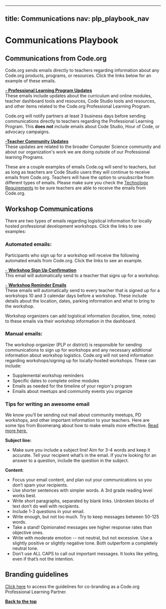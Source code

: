 
---
title: Communications
nav: plp_playbook_nav
---

# Communications Playbook

## Communications from Code.org
Code.org sends emails directly to teachers regarding information about any Code.org products, programs, or resources. Click the links below for an example of these emails. 

[**- Professional Learning Program Updates**](http://us9.campaign-archive2.com/?u=dc783682a08c5eb6dfe447070&id=7f8734bcaa)<br/>
These emails include updates about the curriculum and online modules, teacher dashboard tools and resources, Code Studio tools and resources, and other items related to the Code.org Professional Learning Program.

Code.org will notify partners at least 3 business days before sending communications directly to teachers regarding the Professional Learning Program. This **does not** include emails about Code Studio, Hour of Code, or advocacy campaigns.

[**-Teacher Community Updates**](http://teacherblog.code.org/post/130276889649/community-updates-october-2015)<br/>
These updates are related to the broader Computer Science community and about our organization's work we are doing outside of our Professional learning Programs.

These are a couple examples of emails Code.og will send to teachers, but as long as teachers are Code Studio users they will continue to receive emails from Code.org. Teachers will have the option to unsubscribe from different types of emails. Please make sure you check the [Technology Requirements](/educate/professional-learning-partner/playbook/teacher-support#technology) to be sure teachers are able to receive the emails from Code.org.

## Workshop Communications

There are two types of emails regarding logistical information for locally hosted professional development workshops. Click the links to see examples:

### Automated emails: <br/>
Participants who sign up for a workshop will receive the following automated emails from Code.org. Click the links to see an example. 

[- **Workshop Sign Up Confirmation**](/files/workshop_signup_confirmation.pdf)
<br/>This email will automatically send to a teacher that signs up for a workshop. 

[- **Workshop Reminder Emails**](/files/workshop_reminder.pdf)
<br/>These emails will automatically send to every teacher that is signed up for a workshops 10 and 3 calendar days before a workshop. These include details about the location, dates, parking information and what to bring to the workshop.


Workshop organizers can add logistical information (location, time, notes) to these emails via their workshop information in the dashboard.

### Manual emails: <br/>
The workshop organizer (PLP or district) is responsible for sending communications to sign up for workshops and any necessary additional information about workshop logistics. Code.org will not send information regarding workshops/signing up for locally-hosted workshops. These can include:

- Supplemental workshop reminders
- Specific dates to complete online modules
- Emails as needed for the timeline of your region's program
- Emails about meetups and community events you organize

### Tips for writing an awesome email
We know you’ll be sending out mail about community meetups, PD workshops, and other important information to your teachers. Here are some tips from Boomerang about how to make emails more effective. [Read more here.](http://blog.boomerangapp.com/2016/02/7-tips-for-getting-more-responses-to-your-emails-with-data/?utm_medium=email&utm_source=year+in+review&utm_content=CTA)
 
**Subject line:<br/>**

- Make sure you include a subject line! Aim for 3-4 words and keep it accurate. Tell your recipient what’s in the email. If you’re looking for an answer to a question, include the question in the subject. 

**Content:<br/>**

- Focus your email content, and plan out your communications so you don’t spam your recipients. 
- Use shorter sentences with simpler words. A 3rd grade reading level works best.
- Write short paragraphs, separated by blank links. Unbroken blocks of text don’t do well with recipients. 
- Include 1-3 questions in your email.
- Write enough, but not too much. Try to keep messages between 50-125 words.
- Take a stand! Opinionated messages see higher response rates than objective ones.
- Write with moderate emotion -- not neutral, but not excessive. Use a slightly positive or slightly negative tone. Both outperform a completely neutral tone. 
- Don’t use ALL CAPS to call out important messages. It looks like yelling, even if that’s not the intention.



 

## Branding guidelines
[Click here](https://www.dropbox.com/s/ukvf5kiwxf91bdv/Code.org_ProLearn_brandguide_03.14.16_v3.pdf?dl=0) to access the guidelines for co-branding as a Code.org Professional Learning Partner.






[**Back to the top**](#top)
